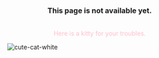 <div align="center"><h3>This page is not available yet.</h3><br>
<span style="color:pink"> Here is a kitty for your troubles.</span>

</div>

<div align="center" style="width:200px; height:200px;">
  
![cute-cat-white](https://github.com/cattelia/cattelia.github.io/assets/16729225/324cfaa2-154e-4d38-93c0-444d9aa5e8bc)
  
</div>
